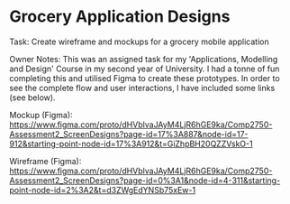 # Grocery Application Designs

Task: Create wireframe and mockups for a grocery mobile application 

Owner Notes: This was an assigned task for my 'Applications, Modelling and Design' Course in my second year of University. I had a tonne of fun completing this and utilised Figma to create these prototypes. In order to see the complete flow and user interactions, I have included some links (see below). 

Mockup (Figma): https://www.figma.com/proto/dHVblvaJAyM4LjR6hGE9ka/Comp2750-Assessment2_ScreenDesigns?page-id=17%3A887&node-id=17-912&starting-point-node-id=17%3A912&t=GiZhpBH20QZZVskO-1

Wireframe (Figma): https://www.figma.com/proto/dHVblvaJAyM4LjR6hGE9ka/Comp2750-Assessment2_ScreenDesigns?page-id=0%3A1&node-id=4-311&starting-point-node-id=2%3A2&t=d3ZWgEdYNSb75xEw-1
